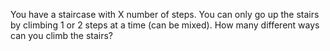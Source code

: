 You have a staircase with X number of steps.
You can only go up the stairs by climbing 1 or 2 steps at a time (can be mixed).
How many different ways can you climb the stairs?